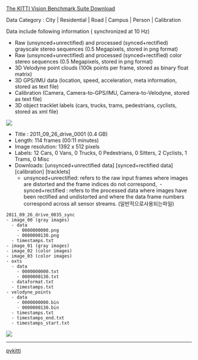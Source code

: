 


[The KITTI Vision Benchmark Suite Download](http://www.cvlibs.net/datasets/kitti/raw_data.php)


Data Category : City | Residential | Road | Campus | Person | Calibration

Data include following information ( synchronized at 10 Hz)
- Raw (unsynced+unrectified) and processed (synced+rectified) grayscale stereo sequences (0.5 Megapixels, stored in png format)
- Raw (unsynced+unrectified) and processed (synced+rectified) color stereo sequences (0.5 Megapixels, stored in png format)
- 3D Velodyne point clouds (100k points per frame, stored as binary float matrix)
- 3D GPS/IMU data (location, speed, acceleration, meta information, stored as text file)
- Calibration (Camera, Camera-to-GPS/IMU, Camera-to-Velodyne, stored as text file)
- 3D object tracklet labels (cars, trucks, trams, pedestrians, cyclists, stored as xml file)

![](http://i.imgur.com/wHxw8m6.png)
- Title : 2011_09_26_drive_0001 (0.4 GB) 
- Length: 114 frames (00:11 minutes)
- Image resolution: 1392 x 512 pixels
- Labels: 12 Cars, 0 Vans, 0 Trucks, 0 Pedestrians, 0 Sitters, 2 Cyclists, 1 Trams, 0 Misc
- Downloads: [unsynced+unrectified data] [synced+rectified data] [calibration] [tracklets] 
  - unsynced+unrectified: refers to the raw input frames where images are distorted and the frame indices do not correspond, 
  - synced+rectified : refers to the processed data where images have been rectified and undistorted and where the data frame numbers correspond across all sensor streams. (일반적으로사용되는파일)




```
2011_09_26_drive_0035_sync
- image_00 (gray images)
  - data
    - 0000000000.png
    - 0000000130.png
  - timestamps.txt
- image_01 (gray images)
- image_02 (color images)
- image_03 (color images)
- oxts
  - data
    - 0000000000.txt
    - 0000000130.txt
  - dataformat.txt
  - timestamps.txt
- velodyne_points
  - data
    - 0000000000.bin
    - 0000000130.bin
  - timestamps.txt
  - timestamps_end.txt
  - timestamps_start.txt
```

![](http://i.imgur.com/YS9mcMa.png)


--- 
[pykitti](https://github.com/utiasSTARS/pykitti)
